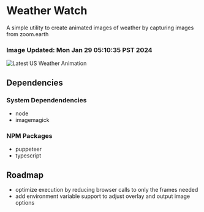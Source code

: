 # Weather Watch

A simple utility to create animated images of weather by capturing images from zoom.earth

### Image Updated: Mon Jan 29 05:10:35 PST 2024

![Latest US Weather Animation](animations/2024-01-29.webp)

## Dependencies
### System Dependendencies
* node
* imagemagick
### NPM Packages
* puppeteer
* typescript

## Roadmap
* optimize execution by reducing browser calls to only the frames needed
* add environment variable support to adjust overlay and output image options
